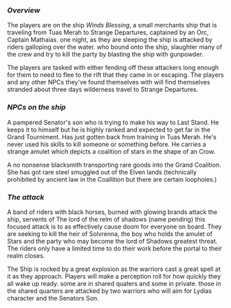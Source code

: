 ### *Overview*

The players are on the ship *Winds Blessing*, a small merchants ship that is traveling from Tuas Merah to Strange Departures, captained by an Orc, Captain Mathaias. one night, as they are sleeping the ship is attacked by riders galloping over the water. who bound onto the ship, slaughter many of the crew and try to kill the party by blasting the ship with gunpowder. 

The players are tasked with either fending off these attackers long enough for them to need to flee to the rift that they came in or escaping. The players and any other NPCs they've found themselves with will find themselves stranded about three days wilderness travel to Strange Departures. 

### *NPCs on the ship*

A pampered Senator's son who is trying to make his way to Last Stand. He keeps it to himself but he is highly ranked and expected to get far in the Grand Tourniment. Has just gotten back from training in Tuas Merah. He's never used his skills to kill someone or something before. He carries a strange amulet which depicts a coalition of stars in the shape of an Crow. 

A no nonsense blacksmith transporting rare goods into the Grand Coalition. She has got rare steel smuggled out of the Elven lands (technically prohibited by ancient law in the Coallition but there are certain loopholes.)

### *The attack*

A band of riders with black horses, burned with glowing brands attack the ship, servents of The lord of the relm of shadows (name pending) this focused attack is to as effectively cause doom for everyone on board. They are seeking to kill the heir of Solvrenna, the boy who holds the amulet of Stars and the party who may become the lord of Shadows greatest threat. The riders only have a limited time to do their work before the portal to their realm closes.

The Ship is rocked by a great explosion as the warriors cast a great spell at it as they approach. Players will make a perception roll for how quickly they all wake up ready. some are in shared quaters and some in private. those in the shared quarters are attacked by two warriors who will aim for Lydias character and the Senators Son. 

